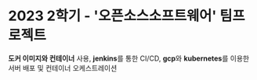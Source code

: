# 2023 2학기 - '오픈소스소프트웨어' 팀프로젝트
**도커 이미지와 컨테이너** 사용, **jenkins**를 통한 CI/CD, **gcp**와 **kubernetes**를 이용한 서버 배포 및 컨테이너 오케스트레이션
